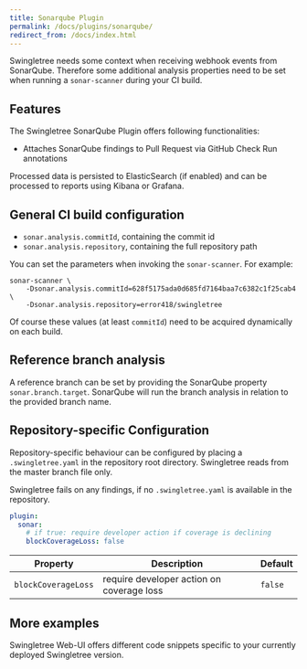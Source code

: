 ```yaml
---
title: Sonarqube Plugin
permalink: /docs/plugins/sonarqube/
redirect_from: /docs/index.html
---
```


Swingletree needs some context when receiving webhook events from SonarQube. Therefore some additional analysis properties need to be set when running a `sonar-scanner` during your CI build.

## Features

The Swingletree SonarQube Plugin offers following functionalities:

* Attaches SonarQube findings to Pull Request via GitHub Check Run annotations

Processed data is persisted to ElasticSearch (if enabled) and can be processed to reports using Kibana or Grafana.


## General CI build configuration

* `sonar.analysis.commitId`, containing the commit id
* `sonar.analysis.repository`, containing the full repository path

You can set the parameters when invoking the `sonar-scanner`. For example:

```
sonar-scanner \
    -Dsonar.analysis.commitId=628f5175ada0d685fd7164baa7c6382c1f25cab4 \
    -Dsonar.analysis.repository=error418/swingletree
```

Of course these values (at least `commitId`) need to be acquired dynamically on each build.

## Reference branch analysis

A reference branch can be set by providing the SonarQube property `sonar.branch.target`.
SonarQube will run the branch analysis in relation to the provided branch name.

## Repository-specific Configuration

Repository-specific behaviour can be configured by placing a `.swingletree.yaml` in the repository root directory. Swingletree reads from the master branch file only.

Swingletree fails on any findings, if no `.swingletree.yaml` is available in the repository.

```yaml
plugin:
  sonar:
    # if true: require developer action if coverage is declining
    blockCoverageLoss: false
```

| Property | Description | Default |
| --- | --- | --- |
| `blockCoverageLoss` | require developer action on coverage loss | `false` |


## More examples

Swingletree Web-UI offers different code snippets specific to your currently deployed Swingletree version.